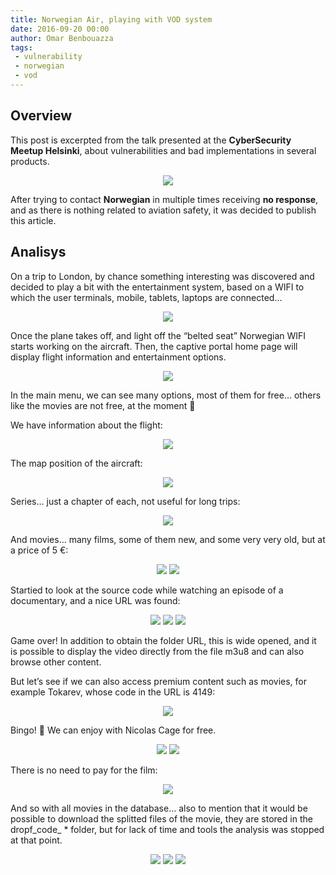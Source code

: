 ```yaml
---
title: Norwegian Air, playing with VOD system
date: 2016-09-20 00:00
author: Omar Benbouazza
tags:
 - vulnerability
 - norwegian
 - vod
---
```


## Overview

This post is excerpted from the talk presented at the **CyberSecurity Meetup Helsinki**, about vulnerabilities and bad implementations in several products.

<p align="center">
  <img src="https://i.imgur.com/QroO2cb.png"/>
</p>

After trying to contact **Norwegian** in multiple times receiving **no response**, and as there is nothing related to aviation safety, it was decided to publish this article. 

## Analisys

On a trip to London, by chance something interesting was discovered and decided to play a bit with the entertainment system, based on a WIFI to which the user terminals, mobile, tablets, laptops are connected…

<p align="center">
  <img src="https://i.imgur.com/5h6juqL.png"/>
</p>

Once the plane takes off, and light off the “belted seat” Norwegian WIFI starts working on the aircraft. Then, the captive portal home page will display flight information and entertainment options.

<p align="center">
  <img src="https://i.imgur.com/aYeJxNK.png"/>
</p>

In the main menu, we can see many options, most of them for free… others like the movies are not free, at the moment 🙂

We have information about the flight:

<p align="center">
  <img src="https://i.imgur.com/3LKMBLE.png"/>
</p>

The map position of the aircraft:

<p align="center">
  <img src="https://i.imgur.com/zEyFYMj.png"/>
</p>

Series… just a chapter of each, not useful for long trips:

<p align="center">
  <img src="https://i.imgur.com/E8e9gK8.png"/>
</p>

And movies… many films, some of them new, and some very very old, but at a price of 5 €:

<p align="center">
  <img src="https://i.imgur.com/Inwdsmm.png"/>
  <img src="https://i.imgur.com/4obbj5x.png"/>
</p>

Startied to look at the source code while watching an episode of a documentary, and a nice URL was found:

<p align="center">
  <img src="https://i.imgur.com/SWobVyx.png"/>
  <img src="https://i.imgur.com/Q7pvw5V.png"/>
  <img src="https://i.imgur.com/HbzTPfI.png"/>
</p>

Game over! In addition to obtain the folder URL, this is wide opened, and it is possible to display the video directly from the file m3u8 and can also browse other content.

But let’s see if we can also access premium content such as movies, for example Tokarev, whose code in the URL is 4149:

<p align="center">
  <img src="https://i.imgur.com/VynYpmY.png"/>
</p>

Bingo! 🙂 We can enjoy with Nicolas Cage for free.

<p align="center">
  <img src="https://i.imgur.com/IlL6XC0.png"/>
  <img src="https://i.imgur.com/wcgGf5v.png"/>
</p>

There is no need to pay for the film:

<p align="center">
  <img src="https://i.imgur.com/TZRtkb8.png"/>
</p>

And so with all movies in the database… also to mention that it would be possible to download the splitted files of the movie, they are stored in the dropf_code_ * folder, but for lack of time and tools the analysis was stopped at that point.

<p align="center">
  <img src="https://i.imgur.com/L9lHpsK.png"/>
  <img src="https://i.imgur.com/h1UsPTs.png"/>
  <img src="https://i.imgur.com/NCicARe.png"/>
</p>
